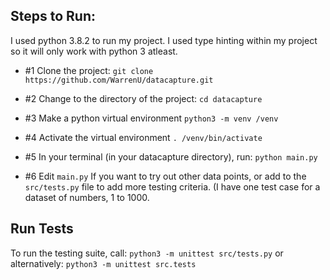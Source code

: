 ## Steps to Run:
I used python 3.8.2 to run my project. I used type hinting within my project so it will only work with python 3 atleast.

 - #1 Clone the project:
`git clone https://github.com/WarrenU/datacapture.git`

 - #2
Change to the directory of the project:
`cd datacapture`

 - #3 Make a python virtual environment
`python3 -m venv /venv`

- #4
Activate the virtual environment
`. /venv/bin/activate`

 - #5 In your terminal (in your datacapture directory), run: 
`python main.py`

 - #6 Edit `main.py` If you want to try out other data points, or add to the `src/tests.py` file to add more testing criteria. (I have one test case for a dataset of numbers, 1 to 1000.

## Run Tests
To run the testing suite, call:
`python3 -m unittest src/tests.py`
or alternatively:
`python3 -m unittest src.tests`
